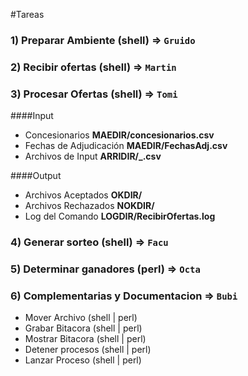 #Tareas

### 1) Preparar Ambiente (shell) => `Gruido`

### 2) Recibir ofertas (shell) => `Martin`
### 3) Procesar Ofertas (shell) => `Tomi`
####Input
- Concesionarios **MAEDIR/concesionarios.csv**
- Fechas de Adjudicación **MAEDIR/FechasAdj.csv**
- Archivos de Input **ARRIDIR/<cod-concesionario>_<aniomesdia>.csv**

####Output
- Archivos Aceptados **OKDIR/<nombre del archivo>**
- Archivos Rechazados **NOKDIR/<nombre del archivo>**
- Log del Comando **LOGDIR/RecibirOfertas.log**
 

### 4) Generar sorteo (shell) => `Facu`
### 5) Determinar ganadores (perl) => `Octa`
### 6) Complementarias y Documentacion => `Bubi`
* Mover Archivo (shell | perl)
* Grabar Bitacora (shell | perl)
* Mostrar Bitacora (shell | perl)
* Detener procesos (shell | perl)
* Lanzar Proceso (shell | perl)

